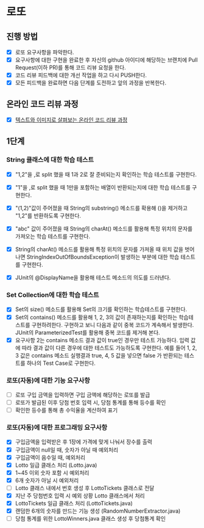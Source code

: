 # 로또
## 진행 방법
* [x] 로또 요구사항을 파악한다.
* [x] 요구사항에 대한 구현을 완료한 후 자신의 github 아이디에 해당하는 브랜치에 Pull Request(이하 PR)를 통해 코드 리뷰 요청을 한다.
* [x] 코드 리뷰 피드백에 대한 개선 작업을 하고 다시 PUSH한다.
* [x] 모든 피드백을 완료하면 다음 단계를 도전하고 앞의 과정을 반복한다.

## 온라인 코드 리뷰 과정
* [x] [텍스트와 이미지로 살펴보는 온라인 코드 리뷰 과정](https://github.com/next-step/nextstep-docs/tree/master/codereview)


## 1단계
### String 클래스에 대한 학습 테스트
* [x] "1,2"을 ,로 split 했을 때 1과 2로 잘 준비되는지 확인하는 학습 테스트를 구현한다.
* [x] "1"을 ,로 split 했을 때 1만을 포함하는 배열이 반환되는지에 대한 학습 테스트를 구현한다.

* [x] "(1,2)"값이 주어졌을 때 String의 substring() 메소드를 확용해 ()을 제거하고 "1,2"를 반환하도록 구현한다.

* [x] "abc" 값이 주어졌을 때 String의 charAt() 메소드를 활용해 특정 위치의 문자를 가져오는 학습 테스트를 구현한다.
* [x] String의 charAt() 메소드를 활용해 특정 위치의 문자를 가져올 때 위치 값을 벗어나면 StringIndexOutOfBoundsException이 발생하는 부분에 대한 학습 테스트를 구현한다.
* [x] JUnit의 @DisplayName을 활용해 테스트 메소드의 의도를 드러낸다.

### Set Collection에 대한 학습 테스트
* [x] Set의 size() 메소드를 활용해 Set의 크기를 확인하는 학습테스트를 구현한다.
* [x] Set의 contains() 메소드를 활용해 1, 2, 3의 값이 존재하는지를 확인하는 학습테스트를 구현하려한다. 구현하고 보니 다음과 같이 중복 코드가 계속해서 발생한다. JUnit의 ParameterizedTest를 활용해 중복 코드를 제거해 본다.
* [x] 요구사항 2는 contains 메소드 결과 값이 true인 경우만 테스트 가능하다. 입력 값에 따라 결과 값이 다른 경우에 대한 테스트도 가능하도록 구현한다.
  예를 들어 1, 2, 3 값은 contains 메소드 실행결과 true, 4, 5 값을 넣으면 false 가 반환되는 테스트를 하나의 Test Case로 구현한다.

### 로또(자동)에 대한 기능 요구사항
* [ ] 로또 구입 금액을 입력하면 구입 금액에 해당하는 로또를 발급
* [ ] 로또가 발급된 이후 당첨 번호 입력 시, 당첨 통계를 통해 등수를 확인
* [ ] 확인한 등수를 통해 총 수익율을 계산하여 표기

### 로또(자동)에 대한 프로그래밍 요구사항
* [x] 구입금액을 입력받은 후 1장에 가격에 맞게 나눠서 장수를 출력
* [x] 구입금액이 null일 때, 숫자가 아닐 때 예외처리
* [x] 구입금액이 음수일 때, 예외처리
* [x] Lotto 일급 클래스 처리 (Lotto.java)
* [x] 1~45 이외 숫자 포함 시 예외처리
* [x] 6개 숫자가 아닐 시 예외처리
* [ ] Lotto 클래스 내에서 번호 생성 후 LottoTickets 클래스로 전달
* [x] 지난 주 당첨번호 입력 시 예외 상황 Lotto 클래스에서 처리
* [x] LottoTickets 일급 클래스 처리 (LottoTickets.java)
* [x] 랜덤한 6개의 숫자를 만드는 기능 생성 (RandomNumberExtractor.java)
* [ ] 당첨 통계를 위한 LottoWinners.java 클래스 생성 후 당첨통계 확인
